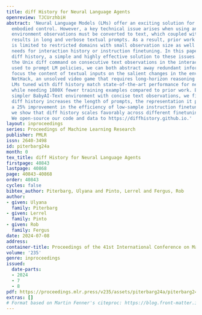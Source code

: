 ```yaml
---
title: diff History for Neural Language Agents
openreview: TJCUrzhbiH
abstract: 'Neural Language Models (LMs) offer an exciting solution for general-purpose
  embodied control. However, a key technical issue arises when using an LM-based controller:
  environment observations must be converted to text, which coupled with history,
  results in long and verbose textual prompts. As a result, prior work in LM agents
  is limited to restricted domains with small observation size as well as minimal
  needs for interaction history or instruction finetuning. In this paper, we introduce
  diff history, a simple and highly effective solution to these issues. By applying
  the Unix diff command on consecutive text observations in the interaction histories
  used to prompt LM policies, we can both abstract away redundant information and
  focus the content of textual inputs on the salient changes in the environment. On
  NetHack, an unsolved video game that requires long-horizon reasoning for decision-making,
  LMs tuned with diff history match state-of-the-art performance for neural agents
  while needing 1800X fewer training examples compared to prior work. Even on the
  simpler BabyAI-Text environment with concise text observations, we find that although
  diff history increases the length of prompts, the representation it provides offers
  a 25% improvement in the efficiency of low-sample instruction finetuning. Further,
  we show that diff history scales favorably across different finetuning dataset sizes.
  We open-source our code and data to https://diffhistory.github.io.'
layout: inproceedings
series: Proceedings of Machine Learning Research
publisher: PMLR
issn: 2640-3498
id: piterbarg24a
month: 0
tex_title: diff History for Neural Language Agents
firstpage: 40843
lastpage: 40868
page: 40843-40868
order: 40843
cycles: false
bibtex_author: Piterbarg, Ulyana and Pinto, Lerrel and Fergus, Rob
author:
- given: Ulyana
  family: Piterbarg
- given: Lerrel
  family: Pinto
- given: Rob
  family: Fergus
date: 2024-07-08
address:
container-title: Proceedings of the 41st International Conference on Machine Learning
volume: '235'
genre: inproceedings
issued:
  date-parts:
  - 2024
  - 7
  - 8
pdf: https://proceedings.mlr.press/v235/assets/piterbarg24a/piterbarg24a.pdf
extras: []
# Format based on Martin Fenner's citeproc: https://blog.front-matter.io/posts/citeproc-yaml-for-bibliographies/
---
```

